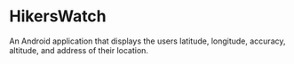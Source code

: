 # HikersWatch
An Android application that displays the users latitude, longitude, accuracy, altitude, and address of their location.
